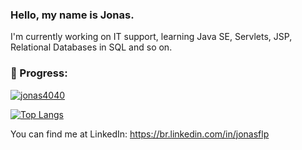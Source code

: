 ### Hello, my name is Jonas.

I'm currently working on IT support, learning Java SE, Servlets, JSP, Relational Databases in SQL and so on.

### 🚀 Progress:

[![jonas4040](https://github-readme-stats.vercel.app/api?username=jonas4040&show_icons=true&theme=default)](https://github.com/jonas4040/)

[![Top Langs](https://github-readme-stats.vercel.app/api/top-langs/?username=jonas4040&layout=compact)](https://github.com/jonas4040/)

You can find me at LinkedIn: https://br.linkedin.com/in/jonasflp

<!--
**jonas4040/jonas4040** is a ✨ _special_ ✨ repository because its `README.md` (this file) appears on your GitHub profile.

Here are some ideas to get you started:

- 🔭 I’m currently working on ...
- 🌱 I’m currently learning ...
- 👯 I’m looking to collaborate on ...
- 🤔 I’m looking for help with ...
- 💬 Ask me about ...
- 📫 How to reach me: ...
- 😄 Pronouns: ...
- ⚡ Fun fact: ...
-->
